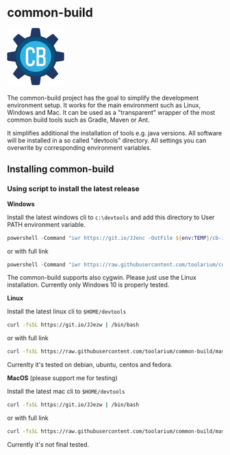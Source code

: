 # common-build 
![logo](docs/logo/common-build-icon.png) 

The common-build project has the goal to simplify the development environment setup. It works for the main environment such as Linux, Windows and Mac.
It can be used as a "transparent" wrapper of the most common build tools such as Gradle, Maven or Ant.

It simplifies additional the installation of tools e.g. java versions. All software will be installed in a so called "devtools" directory. All settings you can overwrite
by corresponding environment variables.



## Installing common-build

### Using script to install the latest release

**Windows**

Install the latest windows cli to `c:\devtools` and add this directory to User PATH environment variable.

```powershell
powershell -Command "iwr https://git.io/JJenc -OutFile ${env:TEMP}/cb-install.bat" & %TEMP%\cb-install.bat
```
or with full link
```powershell
powershell -Command "iwr https://raw.githubusercontent.com/toolarium/common-build/master/bin/cb-install.bat -OutFile ${env:TEMP}/cb-install.bat" & %TEMP%\cb-install.bat
```
The common-build supports also cygwin. Please just use the Linux installation.
Currently only Windows 10 is properly tested.


**Linux**

Install the latest linux cli to `$HOME/devtools`

```bash
curl -fsSL https://git.io/JJezw | /bin/bash
```

or with full link
```bash
curl -fsSL https://raw.githubusercontent.com/toolarium/common-build/master/bin/cb-install | /bin/bash
```
Currenlty it's tested on debian, ubuntu, centos and fedora.

**MacOS** (please support me for testing)

Install the latest mac cli to `$HOME/devtools`

```bash
curl -fsSL https://git.io/JJezw | /bin/bash
```

or with full link
```bash
curl -fsSL https://raw.githubusercontent.com/toolarium/common-build/master/bin/cb-install | /bin/bash
```

Currently it's not final tested.
